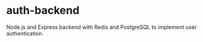 # auth-backend
Node.js and Express backend with Redis and PostgreSQL to implement user authentication.
